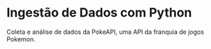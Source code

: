 # Ingestão de Dados com Python
Coleta e análise de dados da PokeAPI, uma API da franquia de jogos Pokemon.

